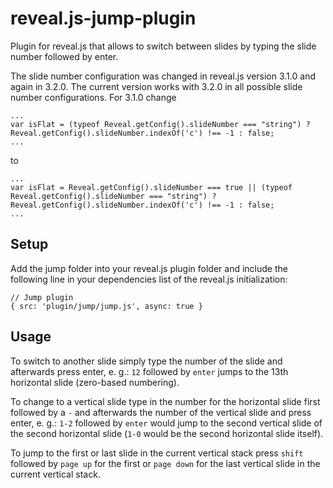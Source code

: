 # reveal.js-jump-plugin

Plugin for reveal.js that allows to switch between slides by typing the slide number followed by enter.

The slide number configuration was changed in reveal.js version 3.1.0 and again in 3.2.0. The current version works with 3.2.0 in all possible slide number configurations. For 3.1.0 change

```
...
var isFlat = (typeof Reveal.getConfig().slideNumber === "string") ? Reveal.getConfig().slideNumber.indexOf('c') !== -1 : false;
...
```

to

```
...
var isFlat = Reveal.getConfig().slideNumber === true || (typeof Reveal.getConfig().slideNumber === "string") ? Reveal.getConfig().slideNumber.indexOf('c') !== -1 : false;
...
```

## Setup

Add the jump folder into your reveal.js plugin folder and include the following line in your dependencies list of the reveal.js initialization:

```
// Jump plugin
{ src: 'plugin/jump/jump.js', async: true }
```

## Usage

To switch to another slide simply type the number of the slide and afterwards press enter, e. g.: `12` followed by `enter` jumps to the 13th horizontal slide (zero-based numbering).

To change to a vertical slide type in the number for the horizontal slide first followed by a `-` and afterwards the number of the vertical slide and press enter, e. g.: `1-2` followed by `enter` would jump to the second vertical slide of the second horizontal slide (`1-0` would be the second horizontal slide itself).

To jump to the first or last slide in the current vertical stack press `shift` followed by `page up` for the first or `page down` for the last vertical slide in the current vertical stack.
